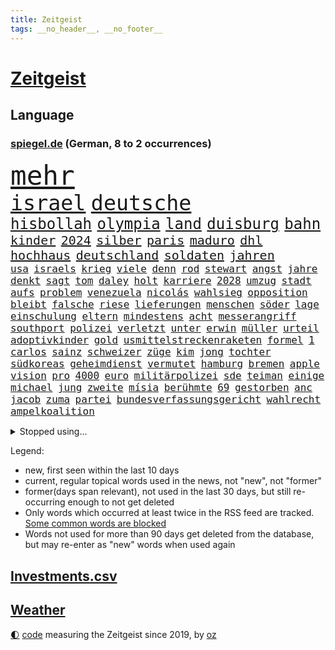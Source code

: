 ```yaml
---
title: Zeitgeist
tags: __no_header__, __no_footer__
---
```


# [Zeitgeist](https://oliz.io/zeitgeist/)

## Language

<h3><a href="https://www.spiegel.de" target="_blank">spiegel.de</a> (German, 8 to 2 occurrences)</h3>
<p style="font-family:monospace">
<span style="font-size:32pt"><a href="news_links.html#mehr" class="current">mehr</a></span>
<br>
<span style="font-size:25pt"><a href="news_links.html#israel" class="current">israel</a></span>
<span style="font-size:25pt"><a href="news_links.html#deutsche" class="current">deutsche</a></span>
<br>
<span style="font-size:18pt"><a href="news_links.html#hisbollah" class="current">hisbollah</a></span>
<span style="font-size:18pt"><a href="news_links.html#olympia" class="current">olympia</a></span>
<span style="font-size:18pt"><a href="news_links.html#land" class="current">land</a></span>
<span style="font-size:18pt"><a href="news_links.html#duisburg" class="current">duisburg</a></span>
<span style="font-size:18pt"><a href="news_links.html#bahn" class="current">bahn</a></span>
<br>
<span style="font-size:15pt"><a href="news_links.html#kinder" class="current">kinder</a></span>
<span style="font-size:15pt"><a href="news_links.html#2024" class="current">2024</a></span>
<span style="font-size:15pt"><a href="news_links.html#silber" class="current">silber</a></span>
<span style="font-size:15pt"><a href="news_links.html#paris" class="current">paris</a></span>
<span style="font-size:15pt"><a href="news_links.html#maduro" class="new">maduro</a></span>
<span style="font-size:15pt"><a href="news_links.html#dhl" class="new">dhl</a></span>
<span style="font-size:15pt"><a href="news_links.html#hochhaus" class="current">hochhaus</a></span>
<span style="font-size:15pt"><a href="news_links.html#deutschland" class="current">deutschland</a></span>
<span style="font-size:15pt"><a href="news_links.html#soldaten" class="current">soldaten</a></span>
<span style="font-size:15pt"><a href="news_links.html#jahren" class="current">jahren</a></span>
<br>
<span style="font-size:12pt"><a href="news_links.html#usa" class="current">usa</a></span>
<span style="font-size:12pt"><a href="news_links.html#israels" class="current">israels</a></span>
<span style="font-size:12pt"><a href="news_links.html#krieg" class="current">krieg</a></span>
<span style="font-size:12pt"><a href="news_links.html#viele" class="current">viele</a></span>
<span style="font-size:12pt"><a href="news_links.html#denn" class="current">denn</a></span>
<span style="font-size:12pt"><a href="news_links.html#rod" class="current">rod</a></span>
<span style="font-size:12pt"><a href="news_links.html#stewart" class="current">stewart</a></span>
<span style="font-size:12pt"><a href="news_links.html#angst" class="current">angst</a></span>
<span style="font-size:12pt"><a href="news_links.html#jahre" class="current">jahre</a></span>
<span style="font-size:12pt"><a href="news_links.html#denkt" class="current">denkt</a></span>
<span style="font-size:12pt"><a href="news_links.html#sagt" class="current">sagt</a></span>
<span style="font-size:12pt"><a href="news_links.html#tom" class="current">tom</a></span>
<span style="font-size:12pt"><a href="news_links.html#daley" class="new">daley</a></span>
<span style="font-size:12pt"><a href="news_links.html#holt" class="current">holt</a></span>
<span style="font-size:12pt"><a href="news_links.html#karriere" class="current">karriere</a></span>
<span style="font-size:12pt"><a href="news_links.html#2028" class="new">2028</a></span>
<span style="font-size:12pt"><a href="news_links.html#umzug" class="current">umzug</a></span>
<span style="font-size:12pt"><a href="news_links.html#stadt" class="current">stadt</a></span>
<span style="font-size:12pt"><a href="news_links.html#aufs" class="current">aufs</a></span>
<span style="font-size:12pt"><a href="news_links.html#problem" class="current">problem</a></span>
<span style="font-size:12pt"><a href="news_links.html#venezuela" class="current">venezuela</a></span>
<span style="font-size:12pt"><a href="news_links.html#nicolás" class="new">nicolás</a></span>
<span style="font-size:12pt"><a href="news_links.html#wahlsieg" class="current">wahlsieg</a></span>
<span style="font-size:12pt"><a href="news_links.html#opposition" class="current">opposition</a></span>
<span style="font-size:12pt"><a href="news_links.html#bleibt" class="current">bleibt</a></span>
<span style="font-size:12pt"><a href="news_links.html#falsche" class="current">falsche</a></span>
<span style="font-size:12pt"><a href="news_links.html#riese" class="new">riese</a></span>
<span style="font-size:12pt"><a href="news_links.html#lieferungen" class="current">lieferungen</a></span>
<span style="font-size:12pt"><a href="news_links.html#menschen" class="current">menschen</a></span>
<span style="font-size:12pt"><a href="news_links.html#söder" class="current">söder</a></span>
<span style="font-size:12pt"><a href="news_links.html#lage" class="current">lage</a></span>
<span style="font-size:12pt"><a href="news_links.html#einschulung" class="current">einschulung</a></span>
<span style="font-size:12pt"><a href="news_links.html#eltern" class="current">eltern</a></span>
<span style="font-size:12pt"><a href="news_links.html#mindestens" class="current">mindestens</a></span>
<span style="font-size:12pt"><a href="news_links.html#acht" class="current">acht</a></span>
<span style="font-size:12pt"><a href="news_links.html#messerangriff" class="current">messerangriff</a></span>
<span style="font-size:12pt"><a href="news_links.html#southport" class="new">southport</a></span>
<span style="font-size:12pt"><a href="news_links.html#polizei" class="current">polizei</a></span>
<span style="font-size:12pt"><a href="news_links.html#verletzt" class="current">verletzt</a></span>
<span style="font-size:12pt"><a href="news_links.html#unter" class="current">unter</a></span>
<span style="font-size:12pt"><a href="news_links.html#erwin" class="current">erwin</a></span>
<span style="font-size:12pt"><a href="news_links.html#müller" class="current">müller</a></span>
<span style="font-size:12pt"><a href="news_links.html#urteil" class="current">urteil</a></span>
<span style="font-size:12pt"><a href="news_links.html#adoptivkinder" class="new">adoptivkinder</a></span>
<span style="font-size:12pt"><a href="news_links.html#gold" class="current">gold</a></span>
<span style="font-size:12pt"><a href="news_links.html#usmittelstreckenraketen" class="new">usmittelstreckenraketen</a></span>
<span style="font-size:12pt"><a href="news_links.html#formel" class="current">formel</a></span>
<span style="font-size:12pt"><a href="news_links.html#1" class="current">1</a></span>
<span style="font-size:12pt"><a href="news_links.html#carlos" class="current">carlos</a></span>
<span style="font-size:12pt"><a href="news_links.html#sainz" class="current">sainz</a></span>
<span style="font-size:12pt"><a href="news_links.html#schweizer" class="current">schweizer</a></span>
<span style="font-size:12pt"><a href="news_links.html#züge" class="current">züge</a></span>
<span style="font-size:12pt"><a href="news_links.html#kim" class="current">kim</a></span>
<span style="font-size:12pt"><a href="news_links.html#jong" class="current">jong</a></span>
<span style="font-size:12pt"><a href="news_links.html#tochter" class="current">tochter</a></span>
<span style="font-size:12pt"><a href="news_links.html#südkoreas" class="current">südkoreas</a></span>
<span style="font-size:12pt"><a href="news_links.html#geheimdienst" class="current">geheimdienst</a></span>
<span style="font-size:12pt"><a href="news_links.html#vermutet" class="current">vermutet</a></span>
<span style="font-size:12pt"><a href="news_links.html#hamburg" class="current">hamburg</a></span>
<span style="font-size:12pt"><a href="news_links.html#bremen" class="current">bremen</a></span>
<span style="font-size:12pt"><a href="news_links.html#apple" class="current">apple</a></span>
<span style="font-size:12pt"><a href="news_links.html#vision" class="current">vision</a></span>
<span style="font-size:12pt"><a href="news_links.html#pro" class="current">pro</a></span>
<span style="font-size:12pt"><a href="news_links.html#4000" class="current">4000</a></span>
<span style="font-size:12pt"><a href="news_links.html#euro" class="current">euro</a></span>
<span style="font-size:12pt"><a href="news_links.html#militärpolizei" class="new">militärpolizei</a></span>
<span style="font-size:12pt"><a href="news_links.html#sde" class="current">sde</a></span>
<span style="font-size:12pt"><a href="news_links.html#teiman" class="current">teiman</a></span>
<span style="font-size:12pt"><a href="news_links.html#einige" class="current">einige</a></span>
<span style="font-size:12pt"><a href="news_links.html#michael" class="current">michael</a></span>
<span style="font-size:12pt"><a href="news_links.html#jung" class="current">jung</a></span>
<span style="font-size:12pt"><a href="news_links.html#zweite" class="current">zweite</a></span>
<span style="font-size:12pt"><a href="news_links.html#mísia" class="new">mísia</a></span>
<span style="font-size:12pt"><a href="news_links.html#berühmte" class="current">berühmte</a></span>
<span style="font-size:12pt"><a href="news_links.html#69" class="new">69</a></span>
<span style="font-size:12pt"><a href="news_links.html#gestorben" class="current">gestorben</a></span>
<span style="font-size:12pt"><a href="news_links.html#anc" class="current">anc</a></span>
<span style="font-size:12pt"><a href="news_links.html#jacob" class="current">jacob</a></span>
<span style="font-size:12pt"><a href="news_links.html#zuma" class="current">zuma</a></span>
<span style="font-size:12pt"><a href="news_links.html#partei" class="current">partei</a></span>
<span style="font-size:12pt"><a href="news_links.html#bundesverfassungsgericht" class="current">bundesverfassungsgericht</a></span>
<span style="font-size:12pt"><a href="news_links.html#wahlrecht" class="current">wahlrecht</a></span>
<span style="font-size:12pt"><a href="news_links.html#ampelkoalition" class="current">ampelkoalition</a></span>
</p>
<details>
<summary>Stopped using...</summary>
<p class="former" style="font-size:12pt">
aktien(1376) nationen(1376) verhandelt(1376) cdupolitiker(1375) entgegen(1375) entschuldigt(1375) gerhard(1375) elfmeter(1374) liste(1374) verhältnis(1374) funktionieren(1373) hacker(1373) kassiert(1373) arsenal(1372) gewissen(1372) geändert(1372) steigende(1372) untersuchungsausschuss(1372) verschieben(1372) villa(1372) wechseln(1372) 2017(1371) coronakrise(1371) kritisierte(1371) landkreis(1371) respekt(1371) räumen(1371) strafen(1371) eng(1370) gemeldet(1370) nürnberg(1370) radikal(1370) raum(1370) trennt(1370) vergeblich(1370) verlängerung(1370) angeblichen(1369) mittelmeer(1369) paul(1369) richten(1369) verlierer(1369) vermuten(1369) verurteilte(1369) österreichische(1369) überlebte(1369) energien(1368) hinterher(1368) polens(1368) positionen(1368) schiff(1368) betreiber(1367) geflüchteten(1367) ifoinstitut(1367) nahen(1367) übergeben(1367) bundesländer(1366) kriminellen(1366) seitdem(1366) verbreiten(1366) 37(1365) angekommen(1365) dreimal(1365) eingesetzt(1365) fragt(1365) regt(1365) armut(1364) aufgehoben(1364) beschluss(1364) dramatisch(1364) freiheit(1364) geburt(1364) litauen(1364) remis(1364) trennung(1363) drastisch(1362) kämpfe(1362) ägypten(1362) wiederholt(1361) außen(1360) system(1360) überholt(1360) half(1359) oliver(1359) frachter(1358) rassistischen(1357) störung(1357) vorstoß(1357) antisemitismus(1356) affäre(1355) brite(1355) gaben(1354) hielten(1354) wachstum(1354) änderungen(1353) handel(1352) landete(1351) auflagen(1350) aufarbeitung(1349) enge(1348) halbe(1346) beitrag(1344) laufenden(1343) leider(1343) uni(1343) vorwürfen(1337) bewegt(1332) afrikas(1328) geblieben(1327) überfordert(1325) gebieten(1321) herausforderungen(1321) armen(1318) plattform(1315) rache(1315) last(1309) billiger(1306) regelmäßig(1298) sachen(1290) autobauer(1262) estland(1245) zusammenbruch(1234) lediglich(1155) arbeitsmarkt(1144) 38(1140) cup(1094) jinping(1062) börsen(1050) zorn(1043) gewohnt(1042) nachmittag(1039) hawaii(1034) entlasten(1031) irritiert(1028) offene(1024) kursieren(1010) abkommen(1002) lädt(990) ampelparteien(984) russisches(983) schülerin(981) euländer(980) fußballs(966) vatikan(965) akw(953) brennt(945) sank(942) möchten(934) öffentlichrechtlichen(934) weiten(926) verringern(908) explosionen(900) spaltung(896) herausgefunden(894) ergeben(893) afrikanischen(888) lohnen(883) samt(867) künstlerin(840) günstiger(836) niedersächsischen(835) erlauben(826) durchsuchen(817) klopp(803) unterlag(793) harter(792) verzweiflung(784) debattiert(778) chefs(775) kühnert(773) stockholm(768) ulrich(768) galten(765) sprung(765) nationale(759) gegenwart(758) unentschieden(750) erlegen(733) kämpferisch(733) folgten(727) zivile(707) einladung(693) eingreifen(681) machtmissbrauch(670) angreifen(655) irland(651) eingriff(650) knappe(640) parallel(616) verehrt(616) uskonzern(615) rudi(613) reißen(607) digital(605) bewirken(604) redet(602) wirtschaftliche(600) staates(598) einstige(597) testet(596) pop(592) technische(589) auflaufen(585) steigern(581) erheben(579) überschritten(571) kieler(568) rekordhoch(567) leblos(566) renommierte(564) völler(561) fahnder(560) reichsbürger(560) gebühren(557) ussängerin(551) erleidet(546) wand(546) landwirte(545) freier(539) schwache(536) initiative(535) startups(532) fahrbahn(531) jäger(520) verzögerung(515) angemeldet(513) panik(512) überschattet(506) außergewöhnlich(501) beigetragen(497) gedanken(496) fakten(493) wendepunkt(490) kassen(487) ungeklärt(482) erfolgen(475) asylpolitik(472) reuß(464) drohte(458) fluggesellschaften(458) bekämpfung(455) dringt(455) staatsbürger(449) exkanzler(448) härtere(447) alarmbereitschaft(445) kolleginnen(442) horror(440) ikone(439) optimismus(436) katrin(435) vollem(433) expertengremium(432) nachbesserungen(426) strompreise(425) fossile(423) rechtskräftig(423) filmbranche(422) florenz(422) prognostiziert(422) erregt(421) bekennt(411) kopenhagen(408) website(408) ausschließen(405) einwanderung(405) indischer(395) defensive(386) toronto(383) prägte(379) abgesehen(378) ankunft(376) xiii(373) zulieferer(373) schmidt(371) luka(369) beschloss(365) csuchef(365) travis(365) gerichts(364) ausgehandelt(359) einzuführen(355) lagen(355) bewaffnete(354) football(353) varianten(350) britney(344) spears(344) margot(340) kindesmissbrauch(334) verglichen(330) wirbel(330) debütant(329) wolff(326) verkehrsunfall(324) afdchef(321) fame(321) beute(317) 03(316) tisch(315) astronomen(311) kabine(311) zypern(310) ködern(308) schlechtesten(306) elektroauto(304) mittelfeld(304) spdgeneralsekretär(304) harmlos(303) rückenschmerzen(303) düsteren(300) besserung(299) 12000(298) wehrpflicht(296) glänzt(293) appellieren(292) ständige(291) rage(290) volle(288) antisemitischer(287) massenproteste(287) verliebt(287) einander(286) singen(286) sanitäter(285) ebay(284) raumstation(284) verheiratet(282) rekordzahl(281) verdrängt(281) duo(280) eustaaten(280) orlando(279) fracht(277) historikerin(276) intern(275) kelce(273) tabellenführung(273) usrepräsentantenhaus(271) stimmte(270) nominierung(269) würgen(268) beschießen(267) tanzen(267) wilde(267) höchster(266) streifenwagen(266) versuche(266) kriegen(264) reagierten(262) 1990(260) regierungserklärung(258) schmerzen(258) wenden(258) überraschende(258) migrationshintergrund(257) sofia(257) zölle(257) option(250) bezahlkarte(248) tipp(245) kritischer(243) mangelt(243) arbeitsrecht(242) flensburg(242) perry(239) unrwa(239) crown(238) topmanager(238) unterschätzt(238) doppelter(235) staatsanwälte(234) veränderung(234) 2012(233) ausschlussverfahren(232) torjäger(232) eier(230) erfolgsserie(230) turnieren(230) gibt’s(229) haftstrafen(229) netflixserie(229) student(229) begrenzung(224) benedikt(224) kündigungen(224) fach(221) beteiligen(220) eupolitiker(220) gerichtssaal(218) stanley(218) golden(217) robbie(215) ausgleich(214) argentinischen(213) unruhen(213) zweikampf(213) ausgenommen(212) positives(211) verena(210) abgeordneter(209) finanzen(209) walk(209) erfinder(208) misshandlungen(208) flagge(207) zielen(207) flugreisende(205) trailer(205) trio(205) göringeckardt(204) erfuhr(202) eingezogen(201) oslo(201) natopartnern(200) füllen(197) stromausfall(197) umfangreiche(197) verstößt(197) österreicher(195) grant(194) mysteriöser(194) bastian(191) gebrannt(190) on(190) platzen(190) therapien(190) schlappe(189) taipeh(189) verfügt(189) anwendung(188) heer(188) hochwasser(187) rammte(187) spiegelkorrespondentin(184) 1997(183) dreistelligen(183) brandenburgischen(182) unbestimmte(181) wassermassen(181) haftanstalt(180) kinderpornografie(180) halbinsel(179) triumphieren(179) niemals(178) 400000(176) sendet(176) arbeitsminister(174) trotzt(174) hungersnot(173) ehren(171) klamotten(171) spione(171) fusion(170) stromausfälle(170) elisabeth(169) landwirt(169) prozessbeginn(169) kanadische(168) privates(168) ausgrenzung(167) gepäck(167) protestierende(166) sommermärchen(166) sony(166) verwandte(166) kapitulation(165) teamchef(165) alarmierte(164) kachelmann(164) bodenpersonal(163) milch(162) allgegenwärtig(160) konflikts(160) gegenmaßnahmen(159) gestalt(159) umweg(157) leichnam(156) sophie(156) zurückziehen(156) parkinson(155) go(154) karriereende(154) politikum(154) demonstrierten(153) korallenriffe(153) lamar(153) grausamen(151) plänen(151) populisten(149) siegtreffer(149) philippe(148) gegenentwurf(147) riefen(147) signapleite(147) bitcoins(146) eugipfel(146) gerügt(146) meeresgrund(145) zentral(145) geschichten(144) verbringen(144) verknüpft(144) apotheker(143) assange(143) minderjährigen(143) styles(143) regimekritischen(142) steuersenkungen(142) einsehen(140) missachtet(140) zoo(140) bundesstraße(139) garweg(139) stromnetze(139) verschwindet(139) wangerooge(139) erfolgsgeschichte(138) klette(138) lösten(138) rettungskräften(138) hard(136) widerstände(136) benennen(135) günter(135) kostüm(135) oleksandr(135) unmöglich(134) erhalt(133) 450(131) mitspieler(131) 54(130) einfuhr(130) generelle(130) lud(130) sprang(130) handlungen(129) insolvenzen(129) mccartney(129) revolutionsgericht(129) sarah(129) 35jährige(128) academy(128) leib(128) verhältnismäßig(128) apples(127) biss(127) gewalttat(127) labourpartei(127) märkte(127) wikileaksgründer(127) anschließenden(126) eindeutig(126) sumoringer(126) unangenehme(126) runter(125) umweltministerium(125) bulgarien(124) ehen(124) entlang(124) masse(124) wildtiere(124) flugzeugbauer(122) vergleichbar(122) beruflich(120) gebt(120) kigenerierte(120) löhne(120) hafens(119) jacht(119) ausfindig(118) havarie(118) major(118) muslimischen(118) autoindustrie(117) gegenstand(117) strafrecht(117) auflage(116) cook(116) höchstens(116) spitzenkandidaten(116) vergehens(116) ablösen(114) argumentierte(114) episode(114) verurteilter(114) zucker(114) altersvorsorge(113) bundesamtes(113) laufnewsletter(113) bestandsaufnahme(112) insider(112) raste(112) abitur(111) arbeitsbedingungen(111) auschwitz(111) erkämpft(110) geprägten(110) mad(110) separatisten(110) verachtung(110) 2003(109) alleinerziehende(109) marschiert(109) tschechiens(109) mitgründer(108) nominierten(108) passagieren(107) sexismus(107) lieder(106) steuergeld(106) untätigkeit(106) vorlage(106) abgebrannt(105) irischen(105) pille(105) techkonzerne(105) vermont(105) applaus(104) kriminalpolizei(104) gordon(103) faktencheck(102) katie(102) lärm(102) parlaments(102) school(102) zaubert(102) dominik(101) entführen(101) gebunden(101) beier(100) flirten(100) footballstar(100) probefahrt(100) ruhrgebiet(100) katja(99) gartenkolumne(98) großstädte(98) kasia(98) lenhardt(98) organspende(98) sammlung(98) wurm(98) konvoi(97) medienfirma(97) paket(97) protestcamp(97) schick(97) strafrechts(97) studien(97) wolken(97) bedingung(96) drosten(95) ermutigt(95) ernannt(95) heimeuropameisterschaft(95) usfernsehen(95) 105(94) bürgerkrieg(94) forum(94) herrsche(94) katastrophale(94) unseres(94) verschütteten(94) schämen(93) überraschender(93) 1974(92) 44(92) achtjähriger(92) geburtenrate(92) neoliberalen(92) üblich(92) blue(91) klimafonds(91) leidenschaft(91) zulegen(91) angetan(90) erfrischend(90) irrtum(90) podcastserie(90) punktzahl(90) ungleich(90) verhört(90) assistentin(89) bierhoff(89) brillierte(89) macau(89) marilyn(89) mitgeteilt(89) monroe(89) platzverweise(89) videoclip(89) arbeitszeit(88) baerbocks(88) empfehlenswert(88) eroller(88) kahn(88) stop(88) bayerischer(87) benachbarten(87) flugbetrieb(87) medizinstudium(87) mitfavorit(87) mobben(87) oxford(87) treibstoff(87) absichern(86) baltische(86) gewertet(86) kirchen(86) memoir(86) scham(86) tschechische(86) blendend(85) einberufen(85) energieträger(85) frauenfußball(85) gezüchtet(85) hochentwickelte(85) konjunkturprognose(85) maryland(85) miniwachstum(85) roy(85) techniken(85) weigerte(85) bronny(84) bystron(84) draft(84) packten(84) petr(84) engel(83) erholen(83) grandiosen(83) guillaume(83) millionenverlust(83) nbadraft(83) sperrung(83) zermatt(83) ärztinnen(83) 17jährigen(82) abnehmen(82) anhäufen(82) anschläge(82) frische(82) jk(82) potterautorin(82) rowling(82) saharastaub(82) abhaken(81) baldige(81) countrysänger(81) filmindustrie(81) initiativen(81) kurdischen(81) norwegische(81) verlobung(81) anspielungen(80) aufbau(80) beunruhigend(80) entzündete(80) fatale(80) genf(80) großartig(80) purem(80) serienkiller(80) akteure(79) bahnstrecke(79) eike(79) einlenken(79) feigen(79) jerry(79) kandidatinnen(79) szenarien(79) unfreiwillig(79) begünstigt(78) polarisierung(78) södolf(78) amanda(77) begegnungen(77) eisaugen(77) fuchs(77) knox(77) normalität(77) schlägen(77) furioses(76) mariupol(76) schleifte(76) spioniert(76) tui(76) zuwachs(76) eukommissarin(75) usmanager(75) 34jährige(74) möller(74) zeilen(74) arbeitsunfall(73) bmw(73) füchse(73) joker(73) kooperativ(73) porzellan(73) tiflis(73) trank(73) aufschrei(72) bordeaux(72) kriterien(72) mischt(72) mittelfeldspieler(72) revanchiert(72) umliegende(72) beeren(71) beitragen(71) generalvikar(71) russ(71) trends(71) zugeschlagen(71) 1987(70) aufgebrochen(70) brennstoffe(70) erliegt(70) euphorie(70) hauskauf(70) liedermacher(70) mexikanischer(70) oleksij(70) schmerzmittel(70) signagründer(70) einbrecher(69) schränkt(69) spiegelspitzengespräch(69) verteidigte(69) baseballstar(68) chinareise(68) erdgas(68) flüssen(68) handelsstreit(68) herd(68) abbekommen(67) bestritt(67) islam(67) psychotherapeutin(67) verschlossenen(67) weltantidopingagentur(67) abgeschaltet(66) böller(66) kryptowährung(66) sphären(66) unbekannt(66) überschwänglich(66) lebensgrundlage(65) virologe(65) wovor(65) beleuchtet(64) botschafterin(64) entgegenzusetzen(64) integrieren(64) konfrontation(64) milliardärin(64) perioden(64) schmiergeld(64) verbessert(64) ü70(64) arian(63) europäischer(63) forschenden(63) iphonekonzern(63) kundschaft(63) liebeserklärung(63) mclarenpilot(63) pazifikinsel(63) revolutioniert(63) taktik(63) bewährte(62) fossiler(62) kehren(62) späten(62) titelkandidaten(62) toto(62) afdlandrat(61) dunkelziffer(61) kulturgut(61) sesselmann(61) türmt(61) festgefahren(60) finanzkriminalität(60) heiße(60) schriftstellerverbands(60) unterschätzte(60) vertreibt(60) cdupolitikerin(59) erwogen(59) grevesmühlen(59) menstar(59) salehi(59) siemens(59) steigert(59) toomaj(59) versicherungen(59) 145(58) ecken(58) eubeitritt(58) familiären(58) gesellen(58) leitete(58) problematisch(58) sonnensystems(58) treiber(58) ausgepackt(57) defizite(57) entmutigen(57) europäisches(57) hauptdarsteller(57) wandte(57) befriedigend(56) enthüllungen(56) rtvs(56) typisches(56) umweltauflagen(56) usunis(56) vors(56) öffentlichrechtliche(56) überflutete(56) antiisraelische(55) getrübt(55) naruhito(55) propalästinensisches(55) tank(55) topteam(55) zuzutrauen(55) entzündet(54) erektionsstörungen(54) genehmigen(54) kalifat(54) kohls(54) papiere(54) river(54) sciences(54) sechsjährigen(54) streumunition(54) torschütze(54) beheben(53) erdabgewandten(53) erdabgewandter(53) gefundene(53) joseph(53) rosen(53) verwirklicht(53) bahnstreiks(52) initiator(52) lilly(52) mix(52) schulleitung(52) unterzeichnen(52) verschärfung(52) ausgesagt(51) autonomes(51) benimmregeln(51) durchsuchungen(51) erarbeitet(51) haushaltsverhandlungen(51) leclerc(51) mister(51) polizeiangaben(51) reichsbürgerprozess(51) schärferes(51) streams(51) tendenz(51) brennpunkt(50) darzustellen(50) erzwingen(50) esther(50) lautstärke(50) planten(50) rentenalter(50) sedlaczek(50) städtetag(50) verletzen(50) zornig(50) gehackt(49) kerstin(49) krankenhausreif(49) meisterwerke(49) niemandem(49) baumängeln(48) berlinlichtenberg(48) funktionär(48) konsequente(48) krimi(48) manches(48) stromtrassen(48) unterschiedlicher(48) vertraut(48) 95jährige(47) alleinerziehenden(47) nachrufe(47) pflaster(47) rowlings(47) unangemessene(47) afrikanische(46) brüche(46) entwirft(46) slowenien(46) somit(46) typischen(46) bundesligaprofi(45) drake(45) kendrick(45) musikindustrie(45) optimale(45) rocky(45) ankommende(44) radfahren(44) schutzsuchende(44) toxisch(44) tvduelle(44) unverantwortlich(44) zwingend(44) 53jährige(43) 66(43) aufwendig(43) basketballliga(43) brüste(43) gehörenden(43) griechischen(43) saga(43) saugt(43) sprengen(43) digitalkonzerne(42) familienpodcast(42) offenbarte(42) streamer(42) usbehörden(42) beherrschen(41) brandgefahr(41) irres(41) neukaledonien(41) plünderungen(41) republikanerin(41) verschwundenem(41) weicht(41) zugefügt(41) 1996(40) babbel(40) bestellte(40) datenschutz(40) eishockeystar(40) evakuierungen(40) fähren(40) klimaneutral(40) lebensraum(40) month(40) sturzfluten(40) unwohlsein(40) überraschungsauftritt(40) anlocken(39) illegaler(39) palma(39) teurere(39) tinder(39) feuerwerkskörper(38) leopard2panzer(38) nhl(38) reichsbürgernetzwerk(38) retourkutsche(38) siege(38) tomatensauce(38) eingefädelt(37) fu(37) überseegebiet(37) double(36) spielzeit(36) unterspült(36) 1800(35) albanien(35) association(35) bahnlogistiktochter(35) comebacks(35) ereignisse(35) haverbeck(35) klimawandels(35) staatsbesuch(35) tennet(35) toilettengang(35) besteigt(34) digitalwährung(34) kampfansage(34) ussoldat(34) abneigung(33) dwd(33) erahnen(33) kolonialen(33) normaler(33) sexualstraftäter(33) socialmediastar(33) zelebriert(33) anhaltenden(32) jahrhunderten(32) listen(32) rettungsteams(32) scharfen(32) traurige(32) women(32) führer(31) seitenlinie(31) wunderbar(31) alkoholisiert(30) appellierte(30) ausschließlich(30) d'agostino(30) getrennte(30) heiner(30) konzernchefs(30) millionenfach(30) saurier(30) spazieren(30) beißen(29) erlöste(29) erntehelfer(29) europawahlkampf(29) hartnäckigen(29) reichsbürgergruppe(29) tanken(29) übte(29) abdankung(28) ansiedeln(28) bestsellerautorin(28) diebstahls(28) einzustellen(28) fußballtrainer(28) hergang(28) kaufte(28) klammen(28) seltenheit(28) beeindrucken(27) datingplattform(27) erdrutsches(27) militäraktion(27) staatsbürgerschaft(27) syltvideo(27) trinkgeld(27) verbrennungsmotors(27) freundliches(26) liebende(26) misserfolge(26) philharmoniker(26) popularität(26) unfalls(26) wackeln(26) deutschkolumne(25) verbringt(25) chang'e6(24) foster(24) jodie(24) rheinlandpfälzischen(24) schauspielerei(24) shania(24) spielklasse(24) susanne(24) twain(24) weltmeistern(24) billboard(23) chirurgie(23) einzelkritik(23) fremdelt(23) linkenchefin(23) vereint(23) verspätet(23) vogtland(23) zurücktreten(23) angelina(22) bleibe(22) brad(22) damalige(22) elektrofahrzeuge(22) intensiver(22) jolie(22) mitleid(22) pitt(22) popqueen(22) traurigen(22) wehrhaft(22) zusammenhängt(22) bestohlen(21) dfbsportdirektor(21) einreiseverbot(20) flugzeugabsturz(20) horrende(20) maier(20) nachtzug(20) nachtzüge(20) rechtspopulist(20) tsv(20) 128(18) gegnerin(18) leeren(18) stream(18) toptalents(18) briefzustellung(17) euaußengrenze(17) gefangen(17) länderspiel(17) örtlich(17) achte(16) brüllten(16) camilla(16) etappen(16) knast(16) lewandowski(16) liedern(16) strafzöllen(16) versunken(16) ähnliches(16) anfragen(15) auktionshaus(15) boomer(15) durchzusetzen(15) füllkrug(15) markiert(15) naomi(15) niclas(15) trumpverbündete(15) ausziehen(14) elementarschäden(14) kommunal(14) sanieren(14) schockierend(14) schweinsteiger(14) städtetrip(14) 1960(13) entlädt(13) geiselnehmer(13) südkoreanischer(13) aufenthaltserlaubnis(12) beliebten(12) finalserie(12) reihen(12) reisetipps(12) renoviert(12) schädliche(12) unzufriedenheit(12) abzuschieben(11) bundestagsvize(11) emgruppe(11) emvorrunde(11) warfen(11) örtliche(11)
</p>
</details>
<p>Legend:
<ul>
<li><span class="new">new</span>, first seen within the last 10 days</li>
<li><span class="current">current</span>, regular topical words used in the news, not "new", not "former"</li>
<li><span class="former">former(days span relevant)</span>, not used in the last 30 days, but still re-occurring enough to not get deleted</li>
<li>Only words which occurred at least twice in the RSS feed are tracked. <a href="language/filters.py">Some common words are blocked</a></li>
<li>Words not used for more than 90 days get deleted from the database, but may re-enter as "new" words when used again</li>
</ul>
</p>

## [Investments](investments.html)[.csv](investments.csv)

## [Weather](weather.html)

<footer>
<a href="javascript:toggleTheme()" class="nav">🌓</a>
<a href="https://github.com/ooz/zeitgeist">code</a> measuring the Zeitgeist since 2019, by <a href="https://oliz.io">oz</a>
</footer>
